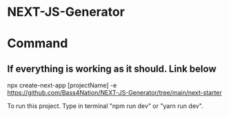 # NEXT-JS-Generator


# Command
## If everything is working as it should. Link below

npx create-next-app [projectName] -e  https://github.com/Bass4Nation/NEXT-JS-Generator/tree/main/next-starter

To run this project. Type in terminal "npm run dev" or "yarn run dev".
